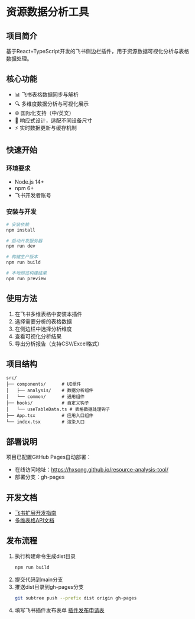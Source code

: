 # 资源数据分析工具

## 项目简介
基于React+TypeScript开发的飞书侧边栏插件，用于资源数据可视化分析与表格数据处理。

## 核心功能
- 📊 飞书表格数据同步与解析
- 🔍 多维度数据分析与可视化展示
- 🌐 国际化支持（中/英文）
- 📱 响应式设计，适配不同设备尺寸
- ⚡ 实时数据更新与缓存机制

## 快速开始

### 环境要求
- Node.js 14+ 
- npm 6+
- 飞书开发者账号

### 安装与开发
```bash
# 安装依赖
npm install

# 启动开发服务器
npm run dev

# 构建生产版本
npm run build

# 本地预览构建结果
npm run preview
```

## 使用方法
1. 在飞书多维表格中安装本插件
2. 选择需要分析的表格数据
3. 在侧边栏中选择分析维度
4. 查看可视化分析结果
5. 导出分析报告（支持CSV/Excel格式）

## 项目结构
```
src/
├── components/      # UI组件
│   ├── analysis/    # 数据分析组件
│   └── common/      # 通用组件
├── hooks/           # 自定义钩子
│   └── useTableData.ts # 表格数据处理钩子
├── App.tsx          # 应用入口组件
└── index.tsx        # 渲染入口
```

## 部署说明
项目已配置GitHub Pages自动部署：
- 在线访问地址：https://hxsong.github.io/resource-analysis-tool/
- 部署分支：gh-pages

## 开发文档
- [飞书扩展开发指南](https://lark-technologies.larksuite.com/docx/HvCbdSzXNowzMmxWgXsuB2Ngs7d)
- [多维表格API文档](https://feishu.feishu.cn/docx/U3wodO5eqome3uxFAC3cl0qanIe)

## 发布流程
1. 执行构建命令生成dist目录
   ```bash
   npm run build
   ```
2. 提交代码到main分支
3. 推送dist目录到gh-pages分支
   ```bash
   git subtree push --prefix dist origin gh-pages
   ```
4. 填写飞书插件发布表单
   [插件发布申请表](https://feishu.feishu.cn/share/base/form/shrcnGFgOOsFGew3SDZHPhzkM0e)